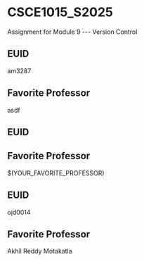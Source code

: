 # CSCE1015_S2025

Assignment for Module 9 --- Version Control

## EUID
am3287
## Favorite Professor
asdf
## EUID

## Favorite Professor
$(YOUR_FAVORITE_PROFESSOR)
## EUID
ojd0014
## Favorite Professor
Akhil Reddy Motakatla
